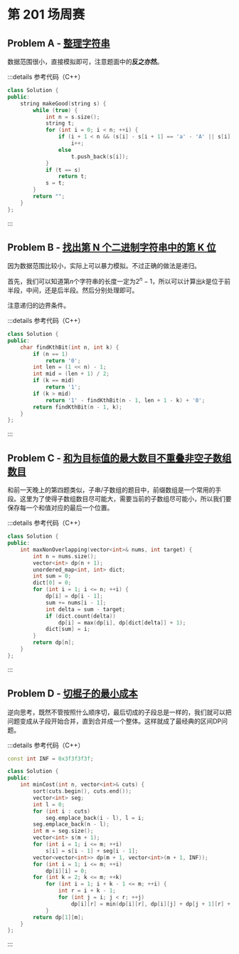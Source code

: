 # 第 201 场周赛

## Problem A -  [整理字符串](https://leetcode.cn/problems/make-the-string-great/)

数据范围很小，直接模拟即可，注意题面中的**反之亦然**。

:::details 参考代码（C++）

```cpp
class Solution {
public:
    string makeGood(string s) {
        while (true) {
            int n = s.size();
            string t;
            for (int i = 0; i < n; ++i) {
                if (i + 1 < n && (s[i] - s[i + 1] == 'a' - 'A' || s[i] - s[i + 1] == 'A' - 'a'))
                    i++;
                else
                    t.push_back(s[i]);  
            }
            if (t == s)
                return t;
            s = t;
        }
        return "";
    }
};
```

:::

## Problem B - [找出第 N 个二进制字符串中的第 K 位](https://leetcode.cn/problems/find-kth-bit-in-nth-binary-string/)

因为数据范围比较小，实际上可以暴力模拟。不过正确的做法是递归。

首先，我们可以知道第$n$个字符串的长度一定为$2^n-1$，所以可以计算出$k$是位于前半段，中间，还是后半段。然后分别处理即可。

注意递归的边界条件。

:::details 参考代码（C++）

```cpp
class Solution {
public:
    char findKthBit(int n, int k) {
        if (n == 1)
            return '0';
        int len = (1 << n) - 1;
        int mid = (len + 1) / 2;
        if (k == mid)
            return '1';
        if (k > mid)
            return '1' - findKthBit(n - 1, len + 1 - k) + '0';
        return findKthBit(n - 1, k);
    }
};
```

:::

## Problem C - [和为目标值的最大数目不重叠非空子数组数目](https://leetcode.cn/problems/maximum-number-of-non-overlapping-subarrays-with-sum-equals-target/)

和前一天晚上的第四题类似，子串/子数组的题目中，前缀数组是一个常用的手段。这里为了使得子数组数目尽可能大，需要当前的子数组尽可能小，所以我们要保存每一个和值对应的最后一个位置。

:::details 参考代码（C++）

```cpp
class Solution {
public:
    int maxNonOverlapping(vector<int>& nums, int target) {
        int n = nums.size();
        vector<int> dp(n + 1);
        unordered_map<int, int> dict;
        int sum = 0;
        dict[0] = 0;
        for (int i = 1; i <= n; ++i) {
            dp[i] = dp[i - 1];
            sum += nums[i - 1];
            int delta = sum - target;
            if (dict.count(delta))
                dp[i] = max(dp[i], dp[dict[delta]] + 1);
            dict[sum] = i;
        }
        return dp[n];
    }
};
```

:::

## Problem D - [切棍子的最小成本](https://leetcode.cn/problems/minimum-cost-to-cut-a-stick/)

逆向思考，既然不管按照什么顺序切，最后切成的子段总是一样的，我们就可以把问题变成从子段开始合并，直到合并成一个整体。这样就成了最经典的区间DP问题。

:::details 参考代码（C++）

```cpp
const int INF = 0x3f3f3f3f;

class Solution {
public:
    int minCost(int n, vector<int>& cuts) {
        sort(cuts.begin(), cuts.end());
        vector<int> seg;
        int l = 0;
        for (int i : cuts)
            seg.emplace_back(i - l), l = i;
        seg.emplace_back(n - l);
        int m = seg.size();
        vector<int> s(m + 1);
        for (int i = 1; i <= m; ++i)
            s[i] = s[i - 1] + seg[i - 1];
        vector<vector<int>> dp(m + 1, vector<int>(m + 1, INF));
        for (int i = 1; i <= m; ++i)
            dp[i][i] = 0;
        for (int k = 2; k <= m; ++k)
            for (int i = 1; i + k - 1 <= m; ++i) {
                int r = i + k - 1;
                for (int j = i; j < r; ++j)
                    dp[i][r] = min(dp[i][r], dp[i][j] + dp[j + 1][r] + s[r] - s[i - 1]);
            }
        return dp[1][m];
    }
};
```

:::
